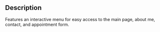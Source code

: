 ## Description

Features an interactive
 menu for easy access to
 the main page, about me,
 contact, and
 appointment form.
